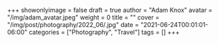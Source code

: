 +++
showonlyimage = false
draft = true
author = "Adam Knox"
avatar = "/img/adam_avatar.jpeg"
weight = 0
title = ""
cover = "/img/post/photography/2022_06/.jpg"
date = "2021-06-24T00:01:01-06:00"
categories = ["Photography", "Travel"]
tags = []
+++
<!--more-->
